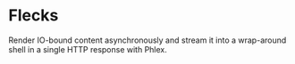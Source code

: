 # Flecks

Render IO-bound content asynchronously and stream it into a wrap-around shell in a single HTTP response with Phlex.
